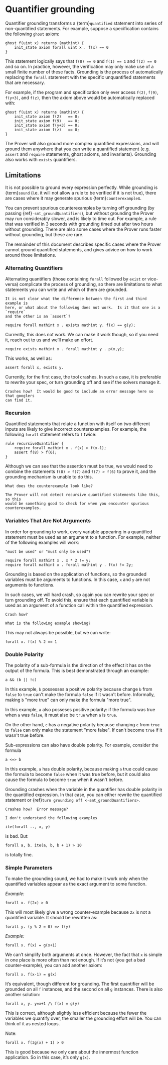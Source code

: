 # Quantifier grounding 

Quantifier grounding transforms a {term}`quantified` statement into series of
non-quantified statements.  For example, suppose a specification contains the
following `ghost` axiom:

```cvl
ghost f(uint x) returns (mathint) {
    init_state axiom forall uint x . f(x) == 0
}
```

This statement logically says that `f(0) == 0` and `f(1) == 1` and `f(2) == 0`
and so on.  In practice, however, the verification may only make use of a small
finite number of these facts.  Grounding is the process of automatically
replacing the `forall` statement with the specific unquantified statements that
are necessary.

For example, if the program and specification only ever access `f(2)`, `f(9)`,
`f(y+3)`, and `f(z)`, then the axiom above would be automatically replaced
with:

```cvl
ghost f(uint x) returns (mathint) {
    init_state axiom f(2)   == 0;
    init_state axiom f(9)   == 0;
    init_state axiom f(y+3) == 0;
    init_state axiom f(z)   == 0;
}
```

The Prover will also ground more complex quantified expressions, and will ground
them anywhere that you can write a quantified statement (e.g. `assert` and
`require` statements, ghost axioms, and invariants).  Grounding also works with
`exists` quantifiers.

## Limitations

It is not possible to ground every expression perfectly.  While grounding is
{term}`sound` (i.e. it will not allow a rule to be verified if it is not true),
there are cases where it may generate spurious {term}`counterexample`s.

You can prevent spurious counterexamples by turning off grounding (by passing
{ref}`-smt_groundQuantifiers`), but without grounding the Prover may run
considerably slower, and is likely to time out.  For example, a rule that was
verified in 3 seconds with grounding timed out after two hours without
grounding.  There are also some cases where the Prover runs faster without
grounding, but these are rare.

The remainder of this document describes specific cases where the Prover cannot
ground quantified statements, and gives advice on how to work around those
limitations.

### Alternating Quantifiers

Alternating quantifiers (those containing `forall` followed by `exist` or
vice-versa) complicate the process of grounding, so there are limitations to
what statements you can write and which of them are grounded.

```{todo}
It is not clear what the difference between the first and third example is
here, or what about the following does not work.  Is it that one is a `require`
and the other is an `assert`?
```

```
require forall mathint x . exists mathint y. f(x) == g(y);
```


Currently, this does not work. We can make it work though, so if you need it,
reach out to us and we’ll make an effort.

```
require exists mathint x . forall mathint y . p(x,y);
```

This works, as well as:

```
assert forall x, exists y.
```

Currently, for the first case, the tool crashes. In such a case, it is
preferable to rewrite your spec, or turn grounding off and see if the solvers
manage it.

```{todo}
Crashes how?  It would be good to include an error message here so that googlers
can find it.
```
 
### Recursion

Quantified statements that relate a function with itself on two different inputs
are likely to give incorrect counterexamples.  For example, the following
`forall` statement refers to `f` twice:

```
rule recursiveQuantifier {
    require forall mathint x . f(x) > f(x-1);
    assert f(8) > f(6);
}
```

Although we can see that the assertion must be true, we would need to combine
the statements `f(8) > f(7)` and `f(7) > f(6)` to prove it, and the grounding
mechanism is unable to do this.

```{todo}
What does the counterexample look like?
```

```{warning}
The Prover will not detect recursive quantified statements like this, so this
would be something good to check for when you encounter spurious counterexamples.
```

### Variables That Are Not Arguments

In order for grounding to work, every variable appearing in a quantified
statement must be used as an argument to a function.  For example, neither of
the following examples will work:

```{todo}
"must be used" or "must only be used"?
```

```
require forall mathint x . x * 2 != y;
require forall mathint x . forall mathint y . f(x) != 2y;
```

Grounding is based on the application of functions, so the grounded variables
must be arguments to functions.  In this case, `x` and `y` are not arguments to
functions.

In such cases, we will hard crash, so again you can rewrite your spec or turn
grounding off. To avoid this, ensure that each quantified variable is used as
an argument of a function call within the quantified expression.

```{todo}
Crash how?
```

```{todo}
What is the following example showing?
```

This may not
always be possible, but we can write:

```
forall x. f(x) % 2 == 1
```
 
### Double Polarity

The polarity of a sub-formula is the direction of the effect it has on the
output of the formula. This is best demonstrated through an example:

```cvl
a && (b || !c)
```

In this example, `b` possesses a positive polarity because change `b` from `false` to `true`
can't make the formula `false` if it wasn't before.  Informally, making `b`
"more true" can only make the formula "more true".

In this example, `a` also posseses positive polarity: if the formula was true when `a` was
`false`, it must also be `true` when `a` is `true`.

On the other hand, `c` has a negative polarity because changing `c` from `true`
to `false` can only make the statement "more false".  If can't become `true` if
it wasn't true before.

Sub-expressions can also have double polarity.  For example, consider the
formula
```
a <=> b
```
In this example, `a` has double polarity, because making `a` true could cause
the formula to become `false` when it was true before, but it could also cause
the formula to become `true` when it wasn't before.

Grounding crashes when the variable in the quantifier has double polarity in
the quantified expression.  In that case, you can either rewrite the quantified
statement or {ref}`turn grounding off <-smt_groundQuantifiers>`.

```{todo}
Crashes how?  Error message?
```

```{todo}
I don't understand the following examples
```

```
ite(forall .., x, y)
```

is bad. But:
```
forall a, b. ite(a, b, b + 1) > 10
```

is totally fine.

### Simple Parameters

To make the grounding sound, we had to make it work only when the quantified
variables appear as the exact argument to some function. 

_Example:_ 
```
forall x. f(2x) > 0
```

This will most likely give a wrong counter-example because `2x` is not a
quantified variable. It should be rewritten as:

```
forall y. (y % 2 = 0) => f(y) 
```

_Example:_
```
forall x. f(x) = g(x+1)
```

We can’t simplify both arguments at once. However, the fact that `x` is simple
in one place is more often than not enough. If it’s not (you get a bad
counter-example), you can add another axiom:
```
forall x. f(x-1) = g(x)
```

It’s equivalent, though different for grounding. The first quantifier will be
grounded on all `f` instances, and the second on all `g` instances. There is
also another solution:
```
forall x, y. y=x+1 /\ f(x) = g(y)
```

This is correct, although slightly less efficient because the fewer the
variables we quantify over, the smaller the grounding effort will be. You can
think of it as nested loops.

Note:
```
forall x. f(3g(x) + 1) > 0
```

This is good because we only care about the innermost function application. So
in this case, it’s only `g(x)`.

